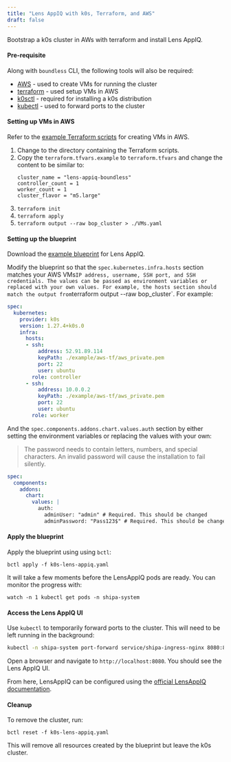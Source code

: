 ```yaml
---
title: "Lens AppIQ with k0s, Terraform, and AWS"
draft: false
---
```


Bootstrap a k0s cluster in AWs with terraform and install Lens AppIQ.

#### Pre-requisite

Along with `boundless` CLI, the following tools will also be required:

* [AWS](https://aws.amazon.com/cli/) - used to create VMs for running the cluster
* [terraform](https://www.terraform.io/) - used setup VMs in AWS
* [k0sctl](https://github.com/k0sproject/k0sctl#installation) - required for installing a k0s distribution
* [kubectl](https://kubernetes.io/docs/tasks/tools/install-kubectl/) - used to forward ports to the cluster

#### Setting up VMs in AWS

Refer to the [example Terraform scripts](https://github.com/mirantiscontainers/boundless/tree/main/terraform/k0s-in-aws) for creating VMs in AWS.

1. Change to the directory containing the Terraform scripts.
2. Copy the `terraform.tfvars.example` to `terraform.tfvars` and change the content to be similar to:
   ```
   cluster_name = "lens-appiq-boundless"
   controller_count = 1
   worker_count = 1
   cluster_flavor = "m5.large"
   ```
3. `terraform init`
4. `terraform apply`
5. `terraform output --raw bop_cluster > ./VMs.yaml`

#### Setting up the blueprint

Download the [example blueprint](https://raw.githubusercontent.com/mirantiscontainers/boundless/main/blueprints/k0s-lens-appiq/k0s-lens-appiq.yaml) for Lens AppIQ.

Modify the blueprint so that the `spec.kubernetes.infra.hosts` section matches your AWS VMs` IP address, username, SSH port, and SSH credentials. The values can be passed as environment variables or replaced with your own values. For example, the hosts section should match the output from `terraform output --raw bop_cluster`. For example:

```yaml
spec:
  kubernetes:
    provider: k0s
    version: 1.27.4+k0s.0
    infra:
      hosts:
      - ssh:
          address: 52.91.89.114
          keyPath: ./example/aws-tf/aws_private.pem
          port: 22
          user: ubuntu
        role: controller
      - ssh:
          address: 10.0.0.2
          keyPath: ./example/aws-tf/aws_private.pem
          port: 22
          user: ubuntu
        role: worker
```

And the `spec.components.addons.chart.values.auth` section by either setting the environment variables or replacing the values with your own:

> The password needs to contain letters, numbers, and special characters. An invalid password will cause the installation to fail silently.

```yaml
spec:
  components:
    addons:
      chart:
        values: |
          auth:
            adminUser: "admin" # Required. This should be changed
            adminPassword: "Pass123$" # Required. This should be changed. It must include letters, numbers, and symbols
```

#### Apply the blueprint

Apply the blueprint using using `bctl`:

```shell
bctl apply -f k0s-lens-appiq.yaml
```

It will take a few moments before the LensAppIQ pods are ready. You can monitor the progress with:

```shell
watch -n 1 kubectl get pods -n shipa-system
```

#### Access the Lens AppIQ UI

Use `kubectl` to temporarily forward ports to the cluster. This will need to be left running in the background:

``` bash
kubectl -n shipa-system port-forward service/shipa-ingress-nginx 8080:80
```

Open a browser and navigate to `http://localhost:8080`. You should see the Lens AppIQ UI.

From here, LensAppIQ can be configured using the [official LensAppIQ documentation](https://learn.lenscloud.io/docs/intro-to-lensappiq).

#### Cleanup

To remove the cluster, run:

```shell
bctl reset -f k0s-lens-appiq.yaml
```

This will remove all resources created by the blueprint but leave the k0s cluster.
